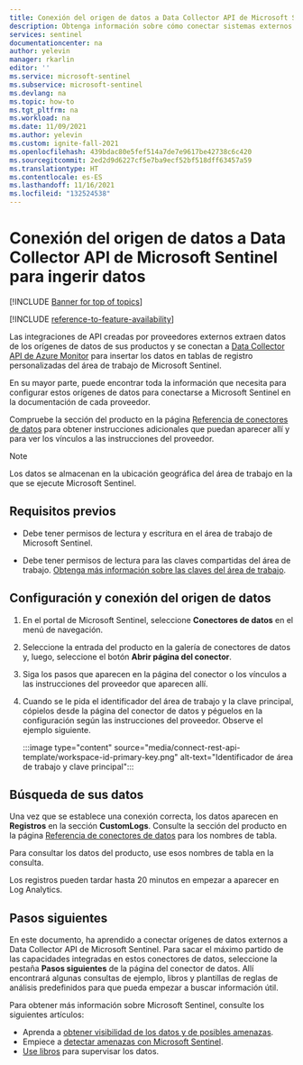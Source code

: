 ```yaml
---
title: Conexión del origen de datos a Data Collector API de Microsoft Sentinel para ingerir datos | Microsoft Docs
description: Obtenga información sobre cómo conectar sistemas externos a Data Collector API de Microsoft Sentinel para ingerir sus datos de registro en registros personalizados del área de trabajo.
services: sentinel
documentationcenter: na
author: yelevin
manager: rkarlin
editor: ''
ms.service: microsoft-sentinel
ms.subservice: microsoft-sentinel
ms.devlang: na
ms.topic: how-to
ms.tgt_pltfrm: na
ms.workload: na
ms.date: 11/09/2021
ms.author: yelevin
ms.custom: ignite-fall-2021
ms.openlocfilehash: 439bdac80e5fef514a7de7e9617be42738c6c420
ms.sourcegitcommit: 2ed2d9d6227cf5e7ba9ecf52bf518dff63457a59
ms.translationtype: HT
ms.contentlocale: es-ES
ms.lasthandoff: 11/16/2021
ms.locfileid: "132524538"
---
```

# <a name="connect-your-data-source-to-the-microsoft-sentinel-data-collector-api-to-ingest-data"></a>Conexión del origen de datos a Data Collector API de Microsoft Sentinel para ingerir datos

[!INCLUDE [Banner for top of topics](./includes/banner.md)]

[!INCLUDE [reference-to-feature-availability](includes/reference-to-feature-availability.md)]

Las integraciones de API creadas por proveedores externos extraen datos de los orígenes de datos de sus productos y se conectan a [Data Collector API de Azure Monitor](../azure-monitor/logs/data-collector-api.md) para insertar los datos en tablas de registro personalizadas del área de trabajo de Microsoft Sentinel.

En su mayor parte, puede encontrar toda la información que necesita para configurar estos orígenes de datos para conectarse a Microsoft Sentinel en la documentación de cada proveedor.

Compruebe la sección del producto en la página [Referencia de conectores de datos](data-connectors-reference.md) para obtener instrucciones adicionales que puedan aparecer allí y para ver los vínculos a las instrucciones del proveedor.

> [!NOTE]
> Los datos se almacenan en la ubicación geográfica del área de trabajo en la que se ejecute Microsoft Sentinel.

## <a name="prerequisites"></a>Requisitos previos

- Debe tener permisos de lectura y escritura en el área de trabajo de Microsoft Sentinel.

- Debe tener permisos de lectura para las claves compartidas del área de trabajo. [Obtenga más información sobre las claves del área de trabajo](../azure-monitor/agents/agent-windows.md).

## <a name="configure-and-connect-your-data-source"></a>Configuración y conexión del origen de datos

1. En el portal de Microsoft Sentinel, seleccione **Conectores de datos** en el menú de navegación.

1. Seleccione la entrada del producto en la galería de conectores de datos y, luego, seleccione el botón **Abrir página del conector**.

1. Siga los pasos que aparecen en la página del conector o los vínculos a las instrucciones del proveedor que aparecen allí.

1. Cuando se le pida el identificador del área de trabajo y la clave principal, cópielos desde la página del conector de datos y péguelos en la configuración según las instrucciones del proveedor. Observe el ejemplo siguiente.

    :::image type="content" source="media/connect-rest-api-template/workspace-id-primary-key.png" alt-text="Identificador de área de trabajo y clave principal":::

## <a name="find-your-data"></a>Búsqueda de sus datos

Una vez que se establece una conexión correcta, los datos aparecen en **Registros** en la sección **CustomLogs**. Consulte la sección del producto en la página [Referencia de conectores de datos](data-connectors-reference.md) para los nombres de tabla.

Para consultar los datos del producto, use esos nombres de tabla en la consulta.

Los registros pueden tardar hasta 20 minutos en empezar a aparecer en Log Analytics.

## <a name="next-steps"></a>Pasos siguientes

En este documento, ha aprendido a conectar orígenes de datos externos a Data Collector API de Microsoft Sentinel. Para sacar el máximo partido de las capacidades integradas en estos conectores de datos, seleccione la pestaña **Pasos siguientes** de la página del conector de datos. Allí encontrará algunas consultas de ejemplo, libros y plantillas de reglas de análisis predefinidos para que pueda empezar a buscar información útil.

Para obtener más información sobre Microsoft Sentinel, consulte los siguientes artículos:

- Aprenda a [obtener visibilidad de los datos y de posibles amenazas](get-visibility.md).
- Empiece a [detectar amenazas con Microsoft Sentinel](detect-threats-built-in.md).
- [Use libros](monitor-your-data.md) para supervisar los datos.
